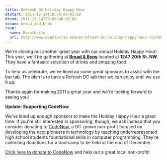 ```yaml
---
title: Refresh DC Holiday Happy Hour
dtstart: 2011-12-14T18:30:00-05:00
dtend: 2011-12-14T20:00:00-05:00
venue: bread_and_brew
rsvp:
  name: Eventbrite
  url: http://www.eventbrite.com/e/refresh-dc-holiday-happy-hour-tickets-2586393974
---
```


We're closing out another great year with our annual Holiday Happy Hour! This year, we'll be gathering at **[Bread & Brew](http://breadandbrew.com)** located at **1247 20th St. NW**. They have a fantastic selection of drinks and amazing food.

To help us celebrate, we've lined up some great sponsors to assist with the bar tab. The plan is to have a Refresh DC tab that we can enjoy until we use it up.

Thanks again for making 2011 a great year and we're looking forward to seeing you!

**Update: Supporting CodeNow**

We've lined up enough sponsors to make the Holiday Happy Hour a great time. If you're still interested in sponsoring, though, we ask instead that you consider donating to [CodeNow](http://codenow.eventbrite.com/?discount=refreshdc), a DC-grown non-profit focused on developing the next pioneers in technology by teaching underrepresented high school students foundational skills in computer programming. They're collecting donations for a bootcamp to be held at the end of December.

[Click here to donate to CodeNow](http://codenow.eventbrite.com/?discount=refreshdc) and help out a great local non-profit!